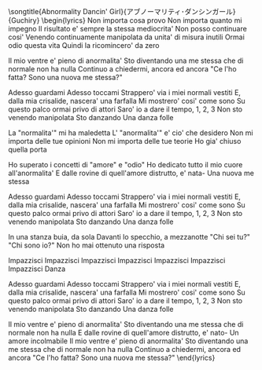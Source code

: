 \songtitle{Abnormality Dancin' Girl}{アブノーマリティ･ダンシンガール}{Guchiry}
\begin{lyrics}
Non importa cosa provo
Non importa quanto mi impegno
Il risultato e' sempre la stessa mediocrita'
Non posso continuare cosi'
Venendo continuamente manipolata da unita' di misura inutili
Ormai odio questa vita
Quindi la ricomincero' da zero

Il mio ventre e' pieno di anormalita'
Sto diventando una me stessa che di normale non ha nulla
Continuo a chiedermi, ancora ed ancora
"Ce l'ho fatta? Sono una nuova me stessa?"

Adesso guardami
Adesso toccami
Strappero' via i miei normali vestiti
E, dalla mia crisalide, nascera' una farfalla
Mi mostrero' cosi' come sono
Su questo palco ormai privo di attori
Saro' io a dare il tempo, 1, 2, 3
Non sto venendo manipolata
Sto danzando
Una danza folle

La "normalita'" mi ha maledetta
L' "anormalita'" e' cio' che desidero
Non mi importa delle tue opinioni
Non mi importa delle tue teorie
Ho gia' chiuso quella porta

Ho superato i concetti di "amore" e "odio"
Ho dedicato tutto il mio cuore all'anormalita'
E dalle rovine di quell'amore distrutto, e' nata-
Una nuova me stessa

Adesso guardami
Adesso toccami
Strappero' via i miei normali vestiti
E, dalla mia crisalide, nascera' una farfalla
Mi mostrero' cosi' come sono
Su questo palco ormai privo di attori
Saro' io a dare il tempo, 1, 2, 3
Non sto venendo manipolata
Sto danzando
Una danza folle

In una stanza buia, da sola
Davanti lo specchio, a mezzanotte
"Chi sei tu?"
"Chi sono io?"
Non ho mai ottenuto una risposta

Impazzisci
Impazzisci
Impazzisci
Impazzisci
Impazzisci
Impazzisci
Impazzisci
Danza

Adesso guardami
Adesso toccami
Strappero' via i miei normali vestiti
E, dalla mia crisalide, nascera' una farfalla
Mi mostrero' cosi' come sono
Su questo palco ormai privo di attori
Saro' io a dare il tempo, 1, 2, 3
Non sto venendo manipolata
Sto danzando
Una danza folle

Il mio ventre e' pieno di anormalita'
Sto diventando una me stessa che di normale non ha nulla
E dalle rovine di quell'amore distrutto, e' nato-
Un amore incolmabile
Il mio ventre e' pieno di anormalita'
Sto diventando una me stessa che di normale non ha nulla
Continuo a chiedermi, ancora ed ancora
"Ce l'ho fatta? Sono una nuova me stessa?"
\end{lyrics}
